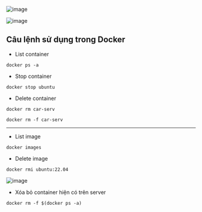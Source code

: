![image](https://github.com/user-attachments/assets/8e710a71-0be4-4d8d-9ac5-14f30cf05af1)

![image](https://github.com/user-attachments/assets/fadacddc-a434-4ea3-b32d-119b98853768)


Câu lệnh sử dụng trong Docker
---

- List container
```
docker ps -a
```

- Stop container
```
docker stop ubuntu
```

- Delete container
```
docker rm car-serv
```

```
docker rm -f car-serv
```

------

- List image
```
docker images
```

- Delete image
```
docker rmi ubuntu:22.04
```

![image](https://github.com/user-attachments/assets/7dc55f53-e764-4639-8ca6-2df82c940f49)


- Xóa bỏ container hiện có trên server
```
docker rm -f $(docker ps -a)
```




















